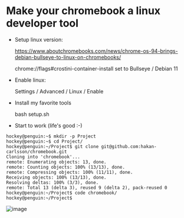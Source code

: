 # Make your chromebook a linux developer tool

* Setup linux version:

	https://www.aboutchromebooks.com/news/chrome-os-94-brings-debian-bullseye-to-linux-on-chromebooks/

	chrome://flags#crostini-container-install
	set to Bullseye / Debian 11

* Enable linux:

	Settings / Advanced / Linux / Enable

* Install my favorite tools

	bash setup.sh
	
* Start to work (life's good :-)

```
hockey@penguin:~$ mkdir -p Project
hockey@penguin:~$ cd Project/
hockey@penguin:~/Project$ git clone git@github.com:hakan-carlsson/chromebook.git
Cloning into 'chromebook'...
remote: Enumerating objects: 13, done.
remote: Counting objects: 100% (13/13), done.
remote: Compressing objects: 100% (11/11), done.
Receiving objects: 100% (13/13), done.
Resolving deltas: 100% (3/3), done.
remote: Total 13 (delta 3), reused 9 (delta 2), pack-reused 0
hockey@penguin:~/Project$ code chromebook/
hockey@penguin:~/Project$ 
```

![image](https://user-images.githubusercontent.com/39298129/162566318-89c7d7e1-90eb-4bc7-9ba4-f405dddc749d.png)


